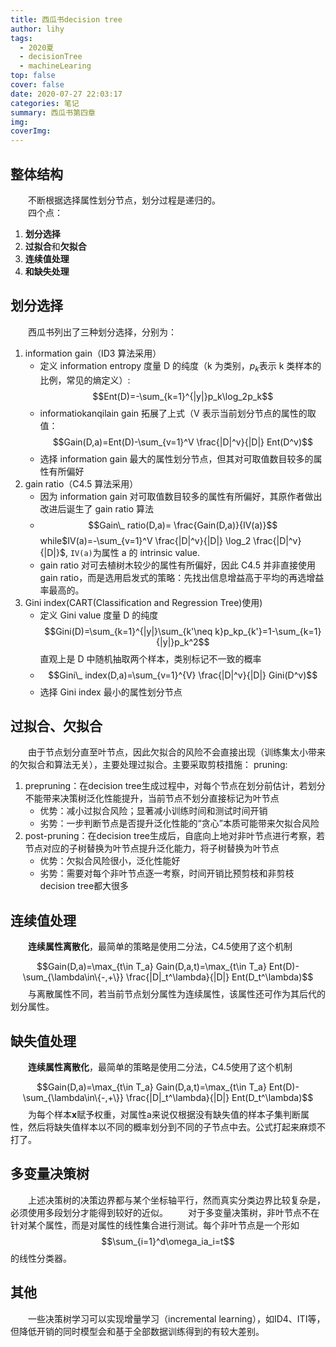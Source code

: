 ```yaml
---
title: 西瓜书decision tree
author: lihy
tags:
  - 2020夏
  - decisionTree
  - machineLearing
top: false
cover: false
date: 2020-07-27 22:03:17
categories: 笔记
summary: 西瓜书第四章
img:
coverImg:
---
```


## 整体结构

&emsp;&emsp;不断根据选择属性划分节点，划分过程是递归的。  
&emsp;&emsp;四个点：

1. **划分选择**
2. **过拟合**和**欠拟合**
3. **连续值处理**
4. **和缺失处理**

## 划分选择

&emsp;&emsp;西瓜书列出了三种划分选择，分别为：

1. information gain（ID3 算法采用）
   - 定义 information entropy 度量 D 的纯度（k 为类别，$p_k$表示 k 类样本的比例，常见的熵定义）:$$Ent(D)=-\sum_{k=1}^{|y|}p_k\log_2p_k$$
   - informatiokanqilain gain 拓展了上式（V 表示当前划分节点的属性的取值：$$Gain(D,a)=Ent(D)-\sum_{v=1}^V \frac{|D|^v}{|D|} Ent(D^v)$$
   - 选择 information gain 最大的属性划分节点，但其对可取值数目较多的属性有所偏好
2. gain ratio（C4.5 算法采用）
   - 因为 information gain 对可取值数目较多的属性有所偏好，其原作者做出改进后诞生了 gain ratio 算法
   - $$Gain\_ ratio(D,a)= \frac{Gain(D,a)}{IV(a)}$$
      while$IV(a)=-\sum_{v=1}^V \frac{|D|^v}{|D|} \log_2 \frac{|D|^v}{|D|}$, `IV(a)`为属性 a 的 intrinsic value.
   - gain ratio 对可去植树木较少的属性有所偏好，因此 C4.5 并非直接使用 gain ratio，而是选用启发式的策略：先找出信息增益高于平均的再选增益率最高的。
3. Gini index(CART(Classification and Regression Tree)使用)
   - 定义 Gini value 度量 D 的纯度$$Gini(D)=\sum_{k=1}^{|y|}\sum_{k'\neq k}p_kp_{k'}=1-\sum_{k=1}{|y|}p_k^2$$直观上是 D 中随机抽取两个样本，类别标记不一致的概率
   - $$Gini\_ index(D,a)=\sum_{v=1}^{V} \frac{|D|^v}{|D|} Gini(D^v)$$
   - 选择 Gini index 最小的属性划分节点

## 过拟合、欠拟合

&emsp;&emsp;由于节点划分直至叶节点，因此欠拟合的风险不会直接出现（训练集太小带来的欠拟合和算法无关），主要处理过拟合。主要采取剪枝措施：
pruning:

1. prepruning：在decision tree生成过程中，对每个节点在划分前估计，若划分不能带来决策树泛化性能提升，当前节点不划分直接标记为叶节点
   - 优势：减小过拟合风险；显著减小训练时间和测试时间开销
   - 劣势：一步判断节点是否提升泛化性能的“贪心”本质可能带来欠拟合风险
2. post-pruning：在decision tree生成后，自底向上地对非叶节点进行考察，若节点对应的子树替换为叶节点提升泛化能力，将子树替换为叶节点
   - 优势：欠拟合风险很小，泛化性能好
   - 劣势：需要对每个非叶节点逐一考察，时间开销比预剪枝和非剪枝decision tree都大很多

## 连续值处理

&emsp;&emsp;**连续属性离散化**，最简单的策略是使用二分法，C4.5使用了这个机制

$$Gain(D,a)=\max_{t\in T_a} Gain(D,a,t)=\max_{t\in T_a} Ent(D)-\sum_{\lambda\in\{-,+\}} \frac{|D|_t^\lambda}{|D|} Ent(D_t^\lambda)$$
&emsp;&emsp;与离散属性不同，若当前节点划分属性为连续属性，该属性还可作为其后代的划分属性。

## 缺失值处理

&emsp;&emsp;**连续属性离散化**，最简单的策略是使用二分法，C4.5使用了这个机制

$$Gain(D,a)=\max_{t\in T_a} Gain(D,a,t)=\max_{t\in T_a} Ent(D)-\sum_{\lambda\in\{-,+\}} \frac{|D|_t^\lambda}{|D|} Ent(D_t^\lambda)$$
&emsp;&emsp;为每个样本$\mathbf{x}$赋予权重，对属性a来说仅根据没有缺失值的样本子集判断属性，然后将缺失值样本以不同的概率划分到不同的子节点中去。公式打起来麻烦不打了。

## 多变量决策树

&emsp;&emsp;上述决策树的决策边界都与某个坐标轴平行，然而真实分类边界比较复杂是，必须使用多段划分才能得到较好的近似。
&emsp;&emsp;对于多变量决策树，非叶节点不在针对某个属性，而是对属性的线性集合进行测试。每个非叶节点是一个形如$$\sum_{i=1}^d\omega_ia_i=t$$的线性分类器。

## 其他

&emsp;&emsp;一些决策树学习可以实现增量学习（incremental learning），如ID4、ITI等，但降低开销的同时模型会和基于全部数据训练得到的有较大差别。
